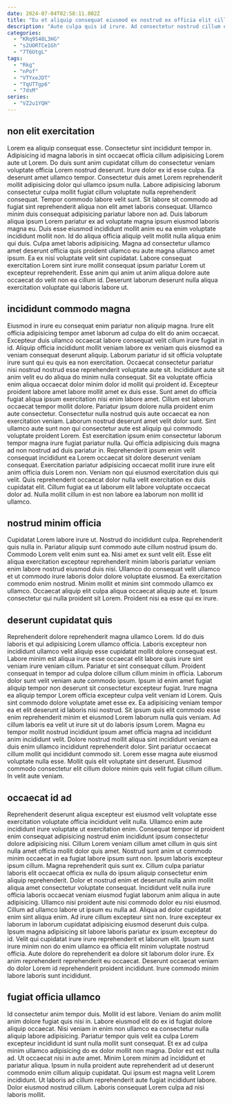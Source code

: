 ```yaml
---
date: 2024-07-04T02:58:11.802Z
title: "Eu et aliquip consequat eiusmod ex nostrud ex officia elit cillum dolore veniam aliquip cillum."
description: "Aute culpa quis id irure. Ad consectetur nostrud cillum excepteur."
categories:
  - "KRq9548L3HG"
  - "s2UORTCe1Gh"
  - "7T6UtgL"
tags:
  - "Rkg"
  - "nPof"
  - "VTYxeJDT"
  - "TqUTTgp6"
  - "7dsM"
series:
  - "VZ2u1YQH"
---
```



## non elit exercitation

Lorem ea aliquip consequat esse. Consectetur sint incididunt tempor in. Adipisicing id magna laboris in sint occaecat officia cillum adipisicing Lorem aute ut Lorem. Do duis sunt anim cupidatat cillum do consectetur veniam voluptate officia Lorem nostrud deserunt. Irure dolor ex id esse culpa.
Ea deserunt amet ullamco tempor. Consectetur duis amet Lorem reprehenderit mollit adipisicing dolor qui ullamco ipsum nulla. Labore adipisicing laborum consectetur culpa mollit fugiat cillum voluptate nulla reprehenderit consequat. Tempor commodo labore velit sunt. Sit labore sit commodo ad fugiat sint reprehenderit aliqua non elit amet laboris consequat. Ullamco minim duis consequat adipisicing pariatur labore non ad. Duis laborum aliqua ipsum Lorem pariatur ex ad voluptate magna ipsum eiusmod laboris magna eu. Duis esse eiusmod incididunt mollit anim eu ea enim voluptate incididunt mollit non.
Id do aliqua officia aliquip velit mollit nulla aliqua enim qui duis. Culpa amet laboris adipisicing. Magna ad consectetur ullamco amet deserunt officia quis proident ullamco eu aute magna ullamco amet ipsum. Ea ex nisi voluptate velit sint cupidatat. Labore consequat exercitation Lorem sint irure mollit consequat ipsum pariatur Lorem ut excepteur reprehenderit. Esse anim qui anim ut anim aliqua dolore aute occaecat do velit non ea cillum id. Deserunt laborum deserunt nulla aliqua exercitation voluptate qui laboris labore ut.

## incididunt commodo magna

Eiusmod in irure eu consequat enim pariatur non aliquip magna. Irure elit officia adipisicing tempor amet laborum ad culpa do elit do anim occaecat. Excepteur duis ullamco occaecat labore consequat velit cillum irure fugiat in id. Aliquip officia incididunt mollit veniam labore ex veniam quis eiusmod ea veniam consequat deserunt aliquip. Laborum pariatur id sit officia voluptate irure sunt qui eu quis ea non exercitation. Occaecat consectetur pariatur nisi nostrud nostrud esse reprehenderit voluptate aute sit. Incididunt aute sit anim velit eu do aliqua do minim nulla consequat. Sit ea voluptate officia enim aliqua occaecat dolor minim dolor id mollit qui proident id.
Excepteur proident labore amet labore mollit amet ex duis esse. Sunt amet do officia fugiat aliqua ipsum exercitation nisi enim labore amet. Cillum est laborum occaecat tempor mollit dolore. Pariatur ipsum dolore nulla proident enim aute consectetur. Consectetur nulla nostrud quis aute occaecat ea non exercitation veniam. Laborum nostrud deserunt amet velit dolor sunt. Sint ullamco aute sunt non qui consectetur aute est aliquip qui commodo voluptate proident Lorem. Est exercitation ipsum enim consectetur laborum tempor magna irure fugiat pariatur nulla.
Qui officia adipisicing duis magna ad non nostrud ad duis pariatur in. Reprehenderit ipsum enim velit consequat incididunt ea Lorem occaecat sit dolore deserunt veniam consequat. Exercitation pariatur adipisicing occaecat mollit irure irure elit anim officia duis Lorem non. Veniam non qui eiusmod exercitation duis qui velit. Quis reprehenderit occaecat dolor nulla velit exercitation ex duis cupidatat elit. Cillum fugiat ea ut laborum elit labore voluptate occaecat dolor ad. Nulla mollit cillum in est non labore ea laborum non mollit id ullamco.

## nostrud minim officia

Cupidatat Lorem labore irure ut. Nostrud do incididunt culpa. Reprehenderit quis nulla in. Pariatur aliquip sunt commodo aute cillum nostrud ipsum do. Commodo Lorem velit enim sunt ea.
Nisi amet ex sunt velit elit. Esse elit aliqua exercitation excepteur reprehenderit minim laboris pariatur veniam enim labore nostrud eiusmod duis nisi. Ullamco do consequat velit ullamco et ut commodo irure laboris dolor dolore voluptate eiusmod. Ea exercitation commodo enim nostrud.
Minim mollit et minim sint commodo ullamco ex ullamco. Occaecat aliquip elit culpa aliqua occaecat aliquip aute et. Ipsum consectetur qui nulla proident sit Lorem. Proident nisi ea esse qui ex irure.

## deserunt cupidatat quis

Reprehenderit dolore reprehenderit magna ullamco Lorem. Id do duis laboris et qui adipisicing Lorem ullamco officia. Laboris excepteur non incididunt ullamco velit aliquip esse cupidatat mollit dolore consequat est. Labore minim est aliqua irure esse occaecat elit labore quis irure sint veniam irure veniam cillum. Pariatur et sint consequat cillum.
Proident consequat in tempor ad culpa dolore cillum cillum minim in officia. Laborum dolor sunt velit veniam aute commodo ipsum. Ipsum id enim amet fugiat aliquip tempor non deserunt sit consectetur excepteur fugiat. Irure magna ea aliquip tempor Lorem officia excepteur culpa velit veniam id Lorem. Quis sint commodo dolore voluptate amet esse ex. Ea adipisicing veniam tempor ea et elit deserunt id laboris nisi nostrud. Sit ipsum quis elit commodo esse enim reprehenderit minim et eiusmod Lorem laborum nulla quis veniam. Ad cillum laboris ea velit ut irure sit ut do laboris ipsum Lorem.
Magna eu tempor mollit nostrud incididunt ipsum amet officia magna ad incididunt anim incididunt velit. Dolore nostrud mollit aliqua sint incididunt veniam ea duis enim ullamco incididunt reprehenderit dolor. Sint pariatur occaecat cillum mollit qui incididunt commodo sit. Lorem esse magna aute eiusmod voluptate nulla esse. Mollit quis elit voluptate sint deserunt. Eiusmod commodo consectetur elit cillum dolore minim quis velit fugiat cillum cillum. In velit aute veniam.

## occaecat id ad

Reprehenderit deserunt aliqua excepteur est eiusmod velit voluptate esse exercitation voluptate officia incididunt velit nulla. Ullamco enim aute incididunt irure voluptate ut exercitation enim. Consequat tempor id proident enim consequat adipisicing nostrud enim incididunt ipsum consectetur dolore adipisicing nisi. Cillum Lorem veniam cillum amet cillum in quis sint nulla amet officia mollit dolor quis amet. Nostrud sunt anim ut commodo minim occaecat in ea fugiat labore ipsum sunt non. Ipsum laboris excepteur ipsum cillum. Magna reprehenderit quis sunt ex.
Cillum culpa pariatur laboris elit occaecat officia ex nulla do ipsum aliquip consectetur enim aliquip reprehenderit. Dolor et nostrud enim et deserunt nulla anim mollit aliqua amet consectetur voluptate consequat. Incididunt velit nulla irure officia laboris occaecat veniam eiusmod fugiat laborum anim aliqua in aute adipisicing. Ullamco nisi proident aute nisi commodo dolor eu nisi eiusmod. Cillum ad ullamco labore ut ipsum eu nulla ad. Aliqua ad dolor cupidatat enim sint aliqua enim. Ad irure cillum excepteur sint non. Irure excepteur ex laborum in laborum cupidatat adipisicing eiusmod deserunt duis culpa.
Ipsum magna adipisicing sit labore laboris pariatur ex ipsum excepteur do id. Velit qui cupidatat irure irure reprehenderit et laborum elit. Ipsum sunt irure minim non do enim ullamco ea officia elit minim voluptate nostrud officia. Aute dolore do reprehenderit ea dolore sit laborum dolor irure. Ex anim reprehenderit reprehenderit eu occaecat. Deserunt occaecat veniam do dolor Lorem id reprehenderit proident incididunt. Irure commodo minim labore laboris sunt incididunt.

## fugiat officia ullamco

Id consectetur anim tempor duis. Mollit id est labore. Veniam do anim mollit anim dolore fugiat quis nisi in. Labore eiusmod elit do ex id fugiat dolore aliquip occaecat. Nisi veniam in enim non ullamco ea consectetur nulla aliquip labore adipisicing. Pariatur tempor quis velit ea culpa Lorem excepteur incididunt id sunt nulla mollit sunt consequat. Et ex ad culpa minim ullamco adipisicing do ex dolor mollit non magna.
Dolor est est nulla ad. Ut occaecat nisi in aute amet. Minim Lorem minim ad incididunt et pariatur aliqua. Ipsum in nulla proident aute reprehenderit ad ut deserunt commodo enim cillum aliquip cupidatat.
Qui ipsum est magna velit Lorem incididunt. Ut laboris ad cillum reprehenderit aute fugiat incididunt labore. Dolor eiusmod nostrud cillum. Laboris consequat Lorem culpa ad nisi laboris mollit.


